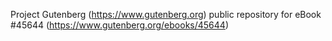 Project Gutenberg (https://www.gutenberg.org) public repository for eBook #45644 (https://www.gutenberg.org/ebooks/45644)
